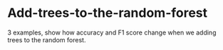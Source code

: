 # Add-trees-to-the-random-forest

3 examples, show how accuracy and F1 score change when we adding trees to the random forest.
